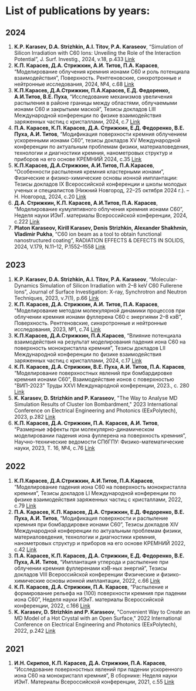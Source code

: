 # List of publications by years:

## 2024

1. **K.P. Karasev, D.A. Strizhkin, A.I. Titov, P.A. Karaseov**,
  “Simulation of Silicon Irradiation with C60 Ions: Unveiling the Role of the Interaction Potential”,
  J. Surf. Investig., 2024, v.18, p.433
  [Link](https://link.springer.com/article/10.1134/S1027451024020319)
3. **К.П. Карасев, Д.А. Стрижкин, А.И. Титов, П.А. Карасев**,
  “Моделирование облучения кремния ионами C60 и роль потенциала взаимодействия”,
  Поверхность. Рентгеновские, синхротронные и нейтронные исследования, 2024, №4, c.68
  [Link](http://www.issp.ac.ru/journal/surface/2024/4-9.pdf)
5. **К.П.Карасев, Д.А.Стрижкин, П.А.Карасев, Е.Д. Федоренко, А.И.Титов, В.Е. Пуха**,
  “Исследование механизмов увеличения распыления в районе границы между областями, облучаемыми ионами С60 и закрытыми маской”,
  Тезисы докладов LIII Международной конференции по физике взаимодействия заряженных частиц с кристаллами, 2024, с.7
  [Link](http://tulinov.sinp.msu.ru/wp-content/uploads/2024/06/%D0%A1%D0%B1%D0%BE%D1%80%D0%BD%D0%B8%D0%BA-%D1%82%D0%B5%D0%B7%D0%B8%D1%81%D0%BE%D0%B2-%D0%9C%D0%A2%D0%9A-53.pdf)
7. **П.А. Карасев, К.П. Карасев, Д.А. Стрижкин, Е.Д. Федоренко, В.Е. Пуха, А.И. Титов**,
  “Модификация поверхности кремния облучением ускоренными ионами С60”,
  тезисы докладов XV Международной конференции по актуальным проблемам физики, материаловедения, технологии и диагностики кремния, нанометровых структур и приборов на его основе КРЕМНИЙ 2024, с.35
  [Link](https://elibrary.ru/download/elibrary_68585486_51992165.pdf)
9. **К.П.Карасев, Д.А.Стрижкин, А.И.Титов, П.А.Карасев**,
  “Особенности распыления кремния кластерными ионами”,
  Физические и физико-химические основы ионной имплантации: Тезисы докладов IX Всероссийской конференции и школы молодых ученых и специалистов (Нижний Новгород, 22–25 октября 2024 г.). – Н. Новгород, 2024, c.20     [Link](https://implantation.unn.ru/wp-content/uploads/2024/10/%D0%A1%D0%B1%D0%BE%D1%80%D0%BD%D0%B8%D0%BA-%D1%82%D0%B5%D0%B7%D0%B8%D1%81%D0%BE%D0%B2-%D0%A4%D0%A4%D0%A5%D0%9E%D0%98%D0%98-2024.pdf)
11. **Д.А. Стрижкин, К.П. Карасев, А.И.Титов, П.А. Карасев**,
  “Моделирование кумулятивного облучения кремния ионами С60”,
  Неделя науки ИЭиТ. материалы Всероссийской конференции, 2024, c.222
  [Link](https://www.elibrary.ru/download/elibrary_77998692_13226907.pdf)
13. **Platon Karaseov, Kirill Karasev, Denis Strizhkin, Alexander Shakhmin, Vladimir Pukha**,
  “C60 ion beam as a tool to obtain functional nanostructured coating”, RADIATION EFFECTS & DEFECTS IN SOLIDS, 2024, V.179, N.11–12, P.1552–1558
  [Link](https://www.tandfonline.com/eprint/IDITRTEFSBBEKJXQMQPD/full?target=10.1080/10420150.2024.2434509)

## 2023

1. **K.P. Karasev, D.A. Strizhkin, A.I. Titov, P.A. Karaseov**,
  “Molecular-Dynamics Simulation of Silicon Irradiation with 2–8 keV C60 Fullerene Ions”,
  Journal of Surface Investigation: X-ray, Synchrotron and Neutron Techniques, 2023, v.7(1), p.66
  [Link](https://link.springer.com/article/10.1134/S102745102301010X)
3. **К.П. Карасев, Д.А. Стрижкин, А.И. Титов, П.А. Карасев**,
  "Моделирование методом молекулярной динамики процессов при облучении кремния ионами фуллерена С60 с энергиями 2–8 кэВ",
  Поверхность. Рентгеновские, синхротронные и нейтронные исследования, 2023, №1, c.74
  [Link](https://journals.rcsi.science/1028-0960/article/view/137662)
5. **К.П.Карасев, Д.А.Стрижкин, П.А.Карасев**,
  “Влияние потенциала взаимодействия на результат моделирования падения иона С60 на поверхность монокристалла кремния”,
  Тезисы докладов LII Международной конференции по физике взаимодействия заряженных частиц с кристаллами, 2024, с.17
  [Link](http://tulinov.sinp.msu.ru/wp-content/uploads/2023/06/%D0%A1%D0%B1%D0%BE%D1%80%D0%BD%D0%B8%D0%BA-%D0%9C%D0%A2%D0%9A2023.pdf)
7. **К.П. Карасев, Д.А. Стрижкин, В.Е. Пуха, А.И. Титов, П.А. Карасев**,
  “Моделирование поверхностных явлений при бомбардировке кремния ионами С60”,
  Взаимодействие ионов с поверхностью "ВИП-2023" Труды XXVI Международной конференции, 2023., c. 280
  [Link](http://isi2021.uniyar.ac.ru/files/proceedings/ISI2023Volume1.pdf)
9. **K. Karasev, D. Strizhkin and P. Karaseov**,
  "The Way to Analyse MD Simulation Results of Cluster Ion Bombardment,"
  2023 International Conference on Electrical Engineering and Photonics (EExPolytech), 2023, p.282
  [Link](https://ieeexplore.ieee.org/document/9950888)
11. **К.П. Карасев, Д.А. Стрижкин, П.А. Карасев, А.И. Титов**,
  “Размерные эффекты при молекулярно-динамическом моделировании падения иона фуллерена на поверхность кремния”,
  Научно-технические ведомости СПбГПУ: Физико-математические науки, 2023, Т. 16, №4, c.76
  [Link](https://elibrary.ru/download/elibrary_59765026_84855019.pdf)

## 2022

1. **К.П.Карасев, Д.А.Стрижкин, А.И.Титов, П.А.Карасев**,
  “Моделирование падения иона С60 на поверхность монокристалла кремния”,
  Тезисы докладов LI Международной конференции по физике взаимодействия заряженных частиц с кристаллами, 2022, с.79
  [Link](http://tulinov.sinp.msu.ru/wp-content/uploads/2022/09/%D0%A1%D0%B1%D0%BE%D1%80%D0%BD%D0%B8%D0%BA-%D1%82%D0%B5%D0%B7%D0%B8%D1%81%D0%BE%D0%B2-%D0%9C%D0%A2%D0%9A51.pdf)
3. **П.А. Карасев, К.П. Карасев, Д.А. Стрижкин, Е.Д. Федоренко, В.Е. Пуха, А.И. Титов**,
  “Модификация поверхности и распыление кремния при бомбардировке ионами С60”,
  Тезисы докладов XIV Международной конференции по актуальным проблемам физики, материаловедения, технологии и диагностики кремния, нанометровых структур и приборов на его основе КРЕМНИЙ 2022, с.42
  [Link](https://www.isp.nsc.ru/upload/silicon2022/42.pdf)
5. **П.А. Карасев, К.П. Карасев, Д.А. Стрижкин, Е.Д. Федоренко, В.Е. Пуха, А.И. Титов**,
  “Имплантация углерода и распыление при облучении кремния фуллеренами кэВ-ных энергий”,
  Тезисы докладов VIII Всероссийской конференции Физические и физико-химические основы ионной имплантации, 2022, c.66
  [Link](https://implantation.unn.ru/wp-content/uploads/2022/11/%D0%A2%D0%B5%D0%B7%D0%B8%D1%81%D1%8B-%D1%81%D0%B1%D0%BE%D1%80%D0%BD%D0%B8%D0%BA-%D0%A4%D0%A4%D0%A5%D0%9E%D0%98%D0%98-2022.pdf)
7. **К.П. Карасев, Д.А. Стрижкин, П.А. Карасев**,
  “Распыление и формирование рельефа на (100) поверхности кремния при падении иона С60”,
  Неделя науки ИЭиТ. материалы Всероссийской конференции, 2022, c.166
  [Link](https://elibrary.ru/download/elibrary_49969942_38770120.pdf)
9. **K. Karasev, D. Strizhkin and P. Karaseov**,
  "Convenient Way to Create an MD Model of a Hot Crystal with an Open Surface,"
  2022 International Conference on Electrical Engineering and Photonics (EExPolytech), 2022, p.242
  [Link](https://ieeexplore.ieee.org/document/9950888)

## 2021

1. **И.Н. Скрипов, К.П. Карасев, Д.А. Стрижкин, П.А. Карасев**,
  “Исследование поверхностных явлений при падении ускоренного иона C60 на монокристалл кремния”,
  В сборнике: Неделя науки ИЭиТ. Материалы Всероссийской конференции, 2021, c.55
  [Link](https://elibrary.ru/download/elibrary_47455168_58519418.pdf)


